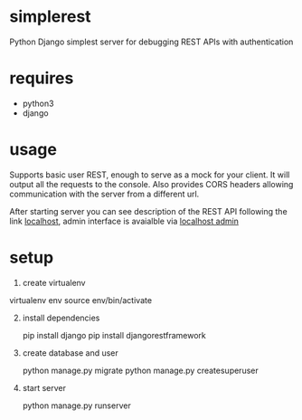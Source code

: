 # simplerest
Python Django simplest server for debugging REST APIs with authentication

# requires

* python3
* django

# usage

Supports basic user REST, enough to serve as a mock for your client. It will output all the requests to the console. Also provides CORS headers allowing communication with the server from a different url.

After starting server you can see description of the REST API following the link [localhost](http://localhost:8000/), admin interface is avaialble via [localhost admin](http://localhost:8000/admin/)

# setup

1. create virtualenv

  virtualenv env
  source env/bin/activate

2. install dependencies

    pip install django
    pip install djangorestframework

3. create database and user

    python manage.py migrate
    python manage.py createsuperuser

4. start server

    python manage.py runserver

